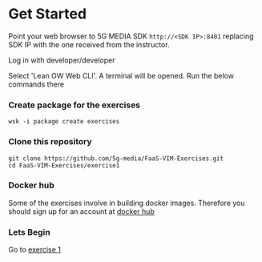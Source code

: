 # Get Started

Point your web browser to 5G MEDIA SDK `http://<SDK IP>:8401` replacing SDK IP with the one received from the instructor.

Log in with developer/developer

Select 'Lean OW Web CLI'. A terminal will be opened. Run the below commands there


### Create package for the exercises

```
wsk -i package create exercises
```

### Clone this repository

```
git clone https://github.com/5g-media/FaaS-VIM-Exercises.git
cd FaaS-VIM-Exercises/exercise1
```

### Docker hub

Some of the exercises involve in building docker images. Therefore you should sign up for an account at [docker hub](https://hub.docker.com/)


### Lets Begin

Go to [exercise 1](exercise1/)
